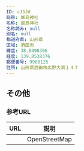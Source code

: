 ```yaml
---
ID: cJ5Jd
総称: 厳島神社
名称: 厳島神社
名称読み: null
別名: null
都道府県: 山形県
区域: 酒田市
緯度: 38.8498306
経度: 139.8538376
郵便番号: 9980125
住所: 山形県酒田市広野大渕１４７
---
```


## その他

### 参考URL

| URL | 説明          |
| --- | ------------- |
|     | OpenStreetMap |
